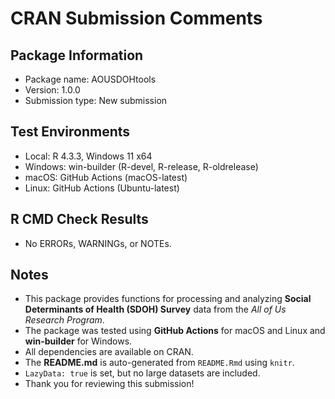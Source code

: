 # CRAN Submission Comments

## Package Information
- Package name: AOUSDOHtools
- Version: 1.0.0
- Submission type: New submission

## Test Environments
- Local: R 4.3.3, Windows 11 x64
- Windows: win-builder (R-devel, R-release, R-oldrelease)
- macOS: GitHub Actions (macOS-latest)
- Linux: GitHub Actions (Ubuntu-latest)

## R CMD Check Results
- No ERRORs, WARNINGs, or NOTEs.

## Notes
- This package provides functions for processing and analyzing **Social Determinants of Health (SDOH) Survey** data from the *All of Us Research Program*.
- The package was tested using **GitHub Actions** for macOS and Linux and **win-builder** for Windows.
- All dependencies are available on CRAN.
- The **README.md** is auto-generated from `README.Rmd` using `knitr`.
- `LazyData: true` is set, but no large datasets are included.
- Thank you for reviewing this submission!
